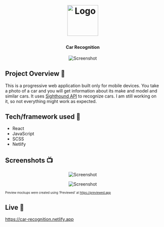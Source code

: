 <h1 align="center">

<br>

<p align="center">
<img src="https://res.cloudinary.com/djc9jias4/image/upload/v1615882783/car-recognition/uwxxkzcx5ehtsorwmwos.webp" width="100" alt="Logo">
</p>

</h1>

<h4 align="center">Car Recognition</h4>

<p align="center">
  <a >
    <img src="https://res.cloudinary.com/djc9jias4/image/upload/v1615889133/car-recognition/wzpali513csqujfe1acv.webp"
         alt="Screenshot">
  </a>
</p>

## Project Overview 🎉

This is a progressive web application built only for mobile devices. You take a photo of a car and you will get information about its make and model and similar cars. It uses [Sighthound API](https://www.sighthound.com/products/cloud) to recognize cars. I am still working on it, so not everything might work as expected.

## Tech/framework used 🔧

- React
- JavaScript
- SCSS
- Netlify

## Screenshots 📺

<p align="center">
    <img src="https://res.cloudinary.com/djc9jias4/image/upload/v1615887739/car-recognition/tevbrnroqcn3ec4wn2cu.webp" alt="Screenshot">
</p>

<p align="center">
    <img src="https://res.cloudinary.com/djc9jias4/image/upload/v1615888866/car-recognition/f7m1tbxasrtfk6qocjqu.webp" alt="Screenshot">
</p>

<sub><sup>Preview mockups were created using 'Previewed' at https://previewed.app</sub></sup>

## Live 📍
https://car-recognition.netlify.app
